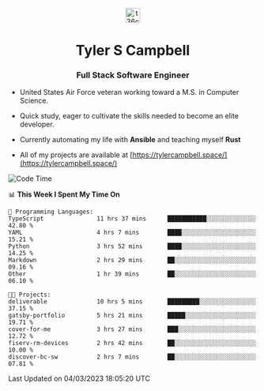 <p align="center">
<a href="https://www.linkedin.com/in/t36campbell" target="blank"><img align="center" src="https://ik.imagekit.io/t36campbell/Portfolio/linkedin.png.original_m8bbGgPh6.png" alt="t36campbell" height="30" width="30" /></a>
</p>
<h1 align="center">Tyler S Campbell</h1>
<h3 align="center">Full Stack Software Engineer</h3>

* United States Air Force veteran working toward a M.S. in Computer Science.

* Quick study, eager to cultivate the skills needed to become an elite developer.

* Currently automating my life with **Ansible** and teaching myself **Rust**

* All of my projects are available at [https://tylercampbell.space/](https://tylercampbell.space/)

<!--START_SECTION:waka-->
![Code Time](http://img.shields.io/badge/Code%20Time-2%2C234%20hrs%2027%20mins-blue)

📊 **This Week I Spent My Time On** 

```text
💬 Programming Languages: 
TypeScript               11 hrs 37 mins      ███████████░░░░░░░░░░░░░░   42.80 % 
YAML                     4 hrs 7 mins        ████░░░░░░░░░░░░░░░░░░░░░   15.21 % 
Python                   3 hrs 52 mins       ████░░░░░░░░░░░░░░░░░░░░░   14.25 % 
Markdown                 2 hrs 29 mins       ██░░░░░░░░░░░░░░░░░░░░░░░   09.16 % 
Other                    1 hr 39 mins        ██░░░░░░░░░░░░░░░░░░░░░░░   06.10 % 

🐱‍💻 Projects: 
deliverable              10 hrs 5 mins       █████████░░░░░░░░░░░░░░░░   37.15 % 
gatsby-portfolio         5 hrs 21 mins       █████░░░░░░░░░░░░░░░░░░░░   19.71 % 
cover-for-me             3 hrs 27 mins       ███░░░░░░░░░░░░░░░░░░░░░░   12.72 % 
fiserv-rm-devices        2 hrs 42 mins       ██░░░░░░░░░░░░░░░░░░░░░░░   10.00 % 
discover-bc-sw           2 hrs 7 mins        ██░░░░░░░░░░░░░░░░░░░░░░░   07.81 % 
```


 Last Updated on 04/03/2023 18:05:20 UTC
<!--END_SECTION:waka-->
